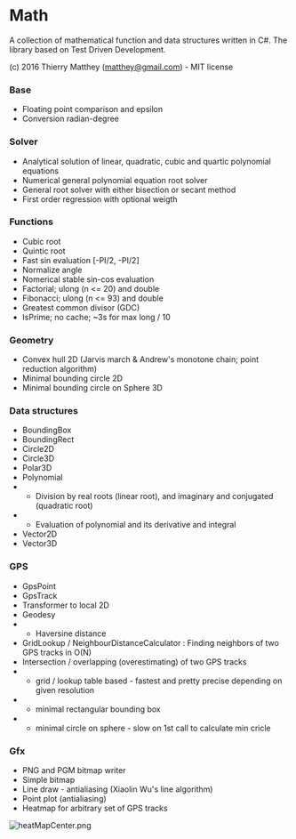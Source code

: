 # Math #

A collection of mathematical function and data structures written in C#. The library based on Test Driven Development.

(c) 2016 Thierry Matthey (matthey@gmail.com) -  MIT license

### Base ###
* Floating point comparison and epsilon
* Conversion radian-degree

### Solver ###
* Analytical solution of linear, quadratic, cubic and quartic polynomial equations
* Numerical general polynomial equation root solver
* General root solver with either bisection or secant method
* First order regression with optional weigth

### Functions ###
* Cubic root
* Quintic root
* Fast sin evaluation [-PI/2, -PI/2]
* Normalize angle
* Nomerical stable sin-cos evaluation
* Factorial; ulong (n <= 20) and double
* Fibonacci; ulong (n <= 93) and double
* Greatest common divisor (GDC)
* IsPrime; no cache; ~3s for max long / 10

### Geometry
* Convex hull 2D (Jarvis march & Andrew's monotone chain; point reduction algorithm)
* Minimal bounding circle 2D
* Minimal bounding circle on Sphere 3D

### Data structures
* BoundingBox
* BoundingRect
* Circle2D
* Circle3D
* Polar3D
* Polynomial
* * Division by real roots (linear root), and imaginary and conjugated (quadratic root) 
* * Evaluation of polynomial and its derivative and integral
* Vector2D
* Vector3D

### GPS 
* GpsPoint
* GpsTrack
* Transformer to local 2D
* Geodesy
* * Haversine distance
* GridLookup / NeighbourDistanceCalculator : Finding neighbors of two GPS tracks in O(N)
* Intersection / overlapping (overestimating) of two GPS tracks
* * grid / lookup table based - fastest and pretty precise depending on given resolution
* * minimal rectangular bounding box 
* * minimal circle on sphere - slow on 1st call to calculate min cricle 

### Gfx
* PNG and PGM bitmap writer
* Simple bitmap
* Line draw - antialiasing (Xiaolin Wu's line algorithm)
* Point plot (antialiasing)
* Heatmap for arbitrary set of GPS tracks

![heatMapCenter.png](https://bitbucket.org/repo/LEp4rd/images/4106320861-heatMapCenter.png)